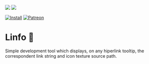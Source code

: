 ![](https://media.forgecdn.net/attachments/thumbnails/101/284/310/172/Linfo-Spell.jpeg)
![](https://media.forgecdn.net/attachments/thumbnails/101/287/310/172/Linfo-Quest.jpeg)

[![Install](http://img.shields.io/badge/install-curseforge-484266)](https://www.curseforge.com/wow/addons/linfo/files)
[![Patreon](http://img.shields.io/badge/donate-patreon-ff4d42)](https://www.patreon.com/jaliborc)

# Linfo :scroll:
Simple development tool which displays, on any hiperlink tooltip, the correspondent link string and icon texture source path.
